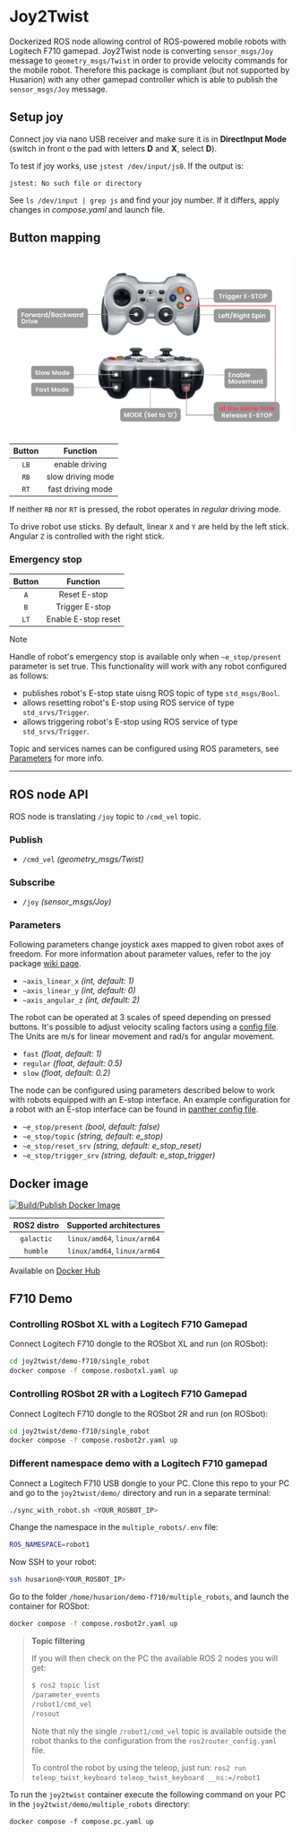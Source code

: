 # Joy2Twist

Dockerized ROS node allowing control of ROS-powered mobile robots with Logitech F710 gamepad. Joy2Twist node is converting `sensor_msgs/Joy` message to `geometry_msgs/Twist` in order to provide velocity commands for the mobile robot. Therefore this package is compliant (but not supported by Husarion) with any other gamepad controller which is able to publish the `sensor_msgs/Joy` message.

## Setup joy

Connect joy via nano USB receiver and make sure it is in **DirectInput Mode** (switch in front o the pad with letters **D** and **X**, select **D**).

To test if joy works, use `jstest /dev/input/js0`.
If the output is:

```
jstest: No such file or directory
```

See `ls /dev/input | grep js` and find your joy number. If it differs, apply changes in *compose.yaml* and launch file.

## Button mapping

![Gamepad legend](.docs/gamepad-legend-panther.png)

| Button |     Function      |
| :----: | :---------------: |
|  `LB`  |  enable driving   |
|  `RB`  | slow driving mode |
|  `RT`  | fast driving mode |

If neither `RB` nor `RT` is pressed, the robot operates in *regular* driving mode.

To drive robot use sticks.
By default, linear `X` and `Y` are held by the left stick. Angular `Z` is controlled with the right stick.

### Emergency stop

| Button |      Function       |
| :----: | :-----------------: |
|  `A`   |    Reset E-stop     |
|  `B`   |   Trigger E-stop    |
|  `LT`  | Enable E-stop reset |

> [!NOTE] 
> Handle of robot's emergency stop is available only when `~e_stop/present` parameter is set true. This functionality will work with any robot configured as follows:
> - publishes robot's E-stop state uisng ROS topic of type `std_msgs/Bool`.
> - allows resetting robot's E-stop using ROS service of type `std_srvs/Trigger`.
> - allows triggering robot's E-stop using ROS service of type `std_srvs/Trigger`.
> 
> Topic and services names can be configured using ROS parameters, see [Parameters](#parameters) for more info.

---
## ROS node API

ROS node is translating `/joy` topic to `/cmd_vel` topic.


### Publish

- `/cmd_vel` *(geometry_msgs/Twist)*

### Subscribe

- `/joy` *(sensor_msgs/Joy)*

### Parameters

Following parameters change joystick axes mapped to given robot axes of freedom. For more information about parameter values, refer to the joy package [wiki page](http://wiki.ros.org/joy#Logitech_Wireless_Gamepad_F710_.28DirectInput_Mode.29).

- `~axis_linear_x`      *(int, default: 1)*
- `~axis_linear_y`      *(int, default: 0)*
- `~axis_angular_z`     *(int, default: 2)*

The robot can be operated at 3 scales of speed depending on pressed buttons. It's possible to adjust velocity scaling factors using a [config file](./joy2twist/config/joy2twist.yaml). The Units are m/s for linear movement and rad/s for angular movement.

- `fast`    *(float, default: 1)*
- `regular` *(float, default: 0.5)*
- `slow`    *(float, default: 0.2)*

The node can be configured using parameters described below to work with robots equipped with an E-stop interface. An example configuration for a robot with an E-stop interface can be found in [panther config file](./joy2twist/config/joy2twist_panther.yaml).

- `~e_stop/present`         *(bool, default: false)*
- `~e_stop/topic`           *(string, default: e_stop)*
- `~e_stop/reset_srv`       *(string, default: e_stop_reset)*
- `~e_stop/trigger_srv`     *(string, default: e_stop_trigger)*

## Docker image

[![Build/Publish Docker Image](https://github.com/husarion/joy2twist/actions/workflows/build-docker-image.yaml/badge.svg)](https://github.com/husarion/joy2twist/actions/workflows/build-docker-image.yaml)

| ROS2 distro |   Supported architectures    |
| :---------: | :--------------------------: |
| `galactic`  | `linux/amd64`, `linux/arm64` |
|  `humble`   | `linux/amd64`, `linux/arm64` |

Available on [Docker Hub](https://hub.docker.com/r/husarion/joy2twist/tags)

## F710 Demo

### Controlling ROSbot XL with a Logitech F710 Gamepad

Connect Logitech F710 dongle to the ROSbot XL and run (on ROSbot):

```bash
cd joy2twist/demo-f710/single_robot
docker compose -f compose.rosbotxl.yaml up
 ```

### Controlling ROSbot 2R with a Logitech F710 Gamepad

Connect Logitech F710 dongle to the ROSbot 2R and run (on ROSbot):

```bash
cd joy2twist/demo-f710/single_robot
docker compose -f compose.rosbot2r.yaml up
 ```

### Different namespace demo with a Logitech F710 gamepad

Connect a Logitech F710 USB dongle to your PC. Clone this repo to your PC and go to the `joy2twist/demo/` directory and run in a separate terminal:

```bash
./sync_with_robot.sh <YOUR_ROSBOT_IP>
```

Change the namespace in the `multiple_robots/.env` file:

```bash
ROS_NAMESPACE=robot1
```

Now SSH to your robot:

```bash
ssh husarion@<YOUR_ROSBOT_IP>
```

Go to the folder `/home/husarion/demo-f710/multiple_robots`, and launch the container for ROSbot:

```bash
docker compose -f compose.rosbot2r.yaml up
```

> **Topic filtering**
>
> If you will then check on the PC the available ROS 2 nodes you will get:
> 
> ```bash
> $ ros2 topic list
> /parameter_events
> /robot1/cmd_vel
> /rosout
> ```
> 
> Note that nly the single `/robot1/cmd_vel` topic is available outside the robot thanks to the configuration from the `ros2router_config.yaml` file.
>
> To control the robot by using the teleop, just run: `ros2 run teleop_twist_keyboard teleop_twist_keyboard __ns:=/robot1`

To run the `joy2twist` container execute the following command on your PC in the `joy2twist/demo/multiple_robots` directory:

```
docker compose -f compose.pc.yaml up
```
